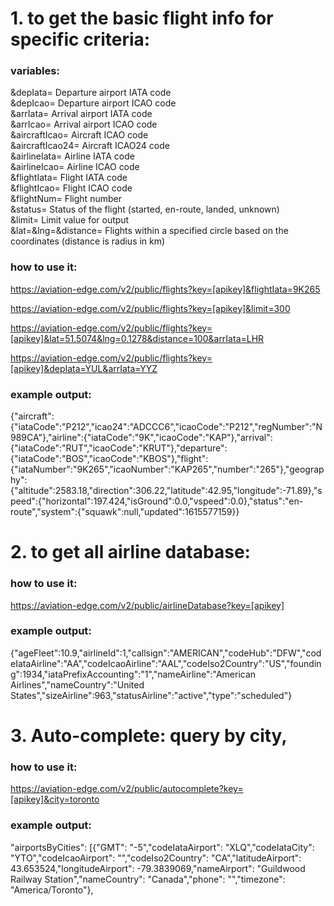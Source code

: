 # 1. to get the basic flight info for specific criteria:

### variables:

&depIata= Departure airport IATA code<br>
&depIcao= Departure airport ICAO code<br>
&arrIata= Arrival airport IATA code<br>
&arrIcao= Arrival airport ICAO code<br>
&aircraftIcao= Aircraft ICAO code<br>
&aircraftIcao24= Aircraft ICAO24 code<br>
&airlineIata= Airline IATA code<br>
&airlineIcao= Airline ICAO code<br>
&flightIata= Flight IATA code<br>
&flightIcao= Flight ICAO code<br>
&flightNum= Flight number<br>
&status= Status of the flight (started, en-route, landed, unknown)<br>
&limit= Limit value for output<br>
&lat=&lng=&distance= Flights within a specified circle based on the coordinates (distance is radius in km)<br>

### how to use it:

https://aviation-edge.com/v2/public/flights?key=[apikey]&flightIata=9K265

https://aviation-edge.com/v2/public/flights?key=[apikey]&limit=300

https://aviation-edge.com/v2/public/flights?key=[apikey]&lat=51.5074&lng=0.1278&distance=100&arrIata=LHR

https://aviation-edge.com/v2/public/flights?key=[apikey]&depIata=YUL&arrIata=YYZ

### example output:

{"aircraft":{"iataCode":"P212","icao24":"ADCCC6","icaoCode":"P212","regNumber":"N989CA"},"airline":{"iataCode":"9K","icaoCode":"KAP"},"arrival":{"iataCode":"RUT","icaoCode":"KRUT"},"departure":{"iataCode":"BOS","icaoCode":"KBOS"},"flight":{"iataNumber":"9K265","icaoNumber":"KAP265","number":"265"},"geography":{"altitude":2583.18,"direction":306.22,"latitude":42.95,"longitude":-71.89},"speed":{"horizontal":197.424,"isGround":0.0,"vspeed":0.0},"status":"en-route","system":{"squawk":null,"updated":1615577159}}

# 2. to get all airline database:

### how to use it:

https://aviation-edge.com/v2/public/airlineDatabase?key=[apikey]

### example output:

{"ageFleet":10.9,"airlineId":1,"callsign":"AMERICAN","codeHub":"DFW","codeIataAirline":"AA","codeIcaoAirline":"AAL","codeIso2Country":"US","founding":1934,"iataPrefixAccounting":"1","nameAirline":"American Airlines","nameCountry":"United States","sizeAirline":963,"statusAirline":"active","type":"scheduled"}

# 3. Auto-complete: query by city,

### how to use it:

https://aviation-edge.com/v2/public/autocomplete?key=[apikey]&city=toronto

### example output:

"airportsByCities": [{"GMT": "-5","codeIataAirport": "XLQ","codeIataCity": "YTO","codeIcaoAirport": "","codeIso2Country": "CA","latitudeAirport": 43.653524,"longitudeAirport": -79.3839069,"nameAirport": "Guildwood Railway Station","nameCountry": "Canada","phone": "","timezone": "America/Toronto"},
